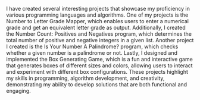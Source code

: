 I have created several interesting projects that showcase my proficiency in various programming languages and algorithms. One of my projects is the Number to Letter Grade Mapper, which enables users to enter a numerical grade and get an equivalent letter grade as output. Additionally, I created the Number Count: Positives and Negatives program, which determines the total number of positive and negative integers in a given list. Another project I created is the Is Your Number A Palindrome? program, which checks whether a given number is a palindrome or not. Lastly, I designed and implemented the Box Generating Game, which is a fun and interactive game that generates boxes of different sizes and colors, allowing users to interact and experiment with different box configurations. These projects highlight my skills in programming, algorithm development, and creativity, demonstrating my ability to develop solutions that are both functional and engaging.




